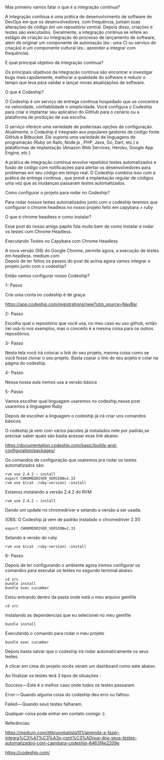 Mas primeiro vamos falar o que é a integração contínua?

A integração contínua é uma prática de desenvolvimento de software de DevOps em que os desenvolvedores, com frequência, juntam suas alterações de código em um repositório central. Depois disso, criações e testes são executados. Geralmente, a integração contínua se refere ao estágio de criação ou integração do processo de lançamento de software, além de originar um componente de automação (ex.: uma CI ou serviço de criação) e um componente cultural (ex.: aprender a integrar com frequência).

E qual principal objetivo da integração contínua?

Os principais objetivos da integração contínua são encontrar e investigar bugs mais rapidamente, melhorar a qualidade do software e reduzir o tempo que leva para validar e lançar novas atualizações de software.

O que é Codeship?

O Codeship é um serviço de entrega contínua hospedado que se concentra na velocidade, confiabilidade e simplicidade. Você configura o Codeship para criar e implantar seu aplicativo do GitHub para o cenário ou a plataforma de produção de sua escolha.

O serviço oferece uma variedade de poderosas opções de configuração. Atualmente, o Codeship é integrado aos populares gestores de código fonte GitHub e Bitbucket. Ele suporta uma variedade de linguagens de programação (Ruby on Rails, Node.js , PHP, Java, Go, Dart, etc.) e plataformas de implantação (Amazon Web Services, Heroku, Google App Engine, etc.)

A prática de integração contínua envolve repetidos testes automatizados e fusão de código com notificações para alertar os desenvolvedores para problemas em seu código em tempo real. O Codeship combina isso com a prática de entrega contínua , que prevê a implantação regular de códigos uma vez que as mudanças passaram testes automatizados.

Como configurar o projeto para rodar no Codeship?

Para rodar nossos testes automatizados junto com o codeship teremos que configurar o chrome headless no nosso projeto feito em capybara + ruby

O que é chrome headless e como instalar?

Esse post do nosso amigo papito fala muito bem de como instalar e rodar os testes com Chrome Headless.

Executando Testes no Capybara com Chrome Headless

A nova versão (59) do Google Chrome, permite agora, a execução de testes em headless.
medium.com	
Depois de ter feitos os passos do post de acima agora vamos integrar o projeto junto com o codeship?

Então vamos configurar nosso Codeship?

1- Passo

Crie uma conta no codeship é de graça:

https://app.codeship.com/registrations/new?utm_source=NavBar

2- Passo

Escolha qual o repositório que você usa, no meu caso eu uso github, então irei usá-lo nos exemplos, mas o conceito é a mesma coisa para os outros repositórios.


3- Passo

Nesta tela você irá colocar o link do seu projeto, mesma coisa como se você fosse clonar o seu projeto. Basta copiar o link do seu pojeto e colar na página do codeship.


4- Passo

Nessa nossa aula iremos usa a versão básica

5- Passo

Vamos escolher qual linguagem usaremos no codeship,nesse post usaremos a linguagem Ruby


Depois de escolher a linguagem o codeship já irá criar uns comandos básicos.

O codeship já vem com vários pacotes já instalados nele por padrão,se precisar saber quais são basta acessar esse link abaixo:

https://documentation.codeship.com/basic/builds-and-configuration/packages/

Os comandos de configuração que usaremos pra rodar os testes automatizados são:

```
rvm use 2.4.2 — install
export CHROMEDRIVER_VERSION=2.33
rvm use $(cat .ruby-version) –install
```

Estamos instalando a versão 2.4.2 do RVM

```
rvm use 2.4.2 — install
```

Dando um update no chromedriver e setando a versão a ser usada.

(OBS: O Codeship já vem de padrão instalado o chromedriver 2.31)

```
export CHROMEDRIVER_VERSION=2.33
```

Setando a versão do ruby

```
rvm use $(cat .ruby-version) –install
```

6- Passo

Depois de ter configurando o ambiente agora iremos configurar os comandos para executar os testes no segundo terminal abaixo.

```
cd src
bundle install
bundle exec cucumber
```

Estou entrando dentro da pasta onde está o meu arquivo gemfile

```
cd src
```
Instalando as dependencias que eu selecionei no meu gemfile

```
bundle install
```

Executando o comando para rodar o meu projeto

```
bundle exec cucumber
```

Depois basta salvar que o codeship irá rodar automaticamente os seus testes.

A clicar em cima do projeto vocês veram um dashboard como este abaixo.

Ao finalizar os testes terá 3 tipos de situações :

Success — Este é o melhor caso onde todos os testes passaram.

Error — Quando alguma coisa do codeship deu erro ou falhou.

Failed — Quando seus testes falharam.

Qualquer coisa pode entrar em contato comigo :).

Referências:

https://medium.com/@brunobatista101/aprenda-a-fazer-integra%C3%A7%C3%A3o-cont%C3%ADnua-dos-seus-testes-automatizados-com-capybara-codeship-6463f4e2209e

https://codeship.com/	